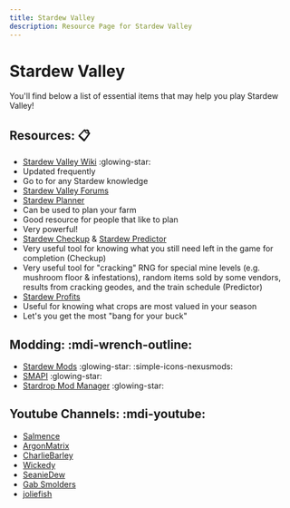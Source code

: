 ```yaml
---
title: Stardew Valley
description: Resource Page for Stardew Valley
---
```


# **Stardew Valley**

You'll find below a list of essential items that may help you play Stardew Valley!

## Resources: :clipboard:

- [Stardew Valley Wiki](https://stardewvalleywiki.com/Stardew_Valley_Wiki) :glowing-star: <tooltip><li>Updated frequently</li><li>Go to for any Stardew knowledge</li></tooltip>
- [Stardew Valley Forums](https://forums.stardewvalley.net/)
- [Stardew Planner](https://stardew.info/planner/) <Badge type="tip" icon="i-simple-icons-patreon" text="Support" link="https://www.patreon.com/hpeinar" /> <tooltip><li>Can be used to plan your farm</li><li>Good resource for people that like to plan</li><li>Very powerful!</li></tooltip>
- [Stardew Checkup](https://mouseypounds.github.io/stardew-checkup/) & [Stardew Predictor](https://mouseypounds.github.io/stardew-predictor/) <tooltip><li>Very useful tool for knowing what you still need left in the game for completion (Checkup)</li><li>Very useful tool for "cracking" RNG for special mine levels (e.g. mushroom floor & infestations), random items sold by some vendors, results from cracking geodes, and the train schedule (Predictor)</li></tooltip>
- [Stardew Profits](https://thorinair.github.io/Stardew-Profits/) <Badge type="tip" icon="i-mdi-github-face" text="Repo" link="https://github.com/Thorinair/Stardew-Profits" /> <tooltip><li>Useful for knowing what crops are most valued in your season</li><li>Let's you get the most "bang for your buck"</li></tooltip>

## Modding: :mdi-wrench-outline:

- [Stardew Mods](https://www.nexusmods.com/stardewvalley) :glowing-star: :simple-icons-nexusmods:
- [SMAPI](https://smapi.io/) :glowing-star: <Badge type="tip" icon="i-mdi-github-face" text="Repo" link="https://github.com/Pathoschild/SMAPI" />
- [Stardrop Mod Manager](https://floogen.gitbook.io/stardrop) :glowing-star: <Badge type="tip" icon="i-mdi-github-face" text="Repo" link="https://github.com/Floogen/Stardrop" />

## Youtube Channels: :mdi-youtube:

- [Salmence](https://www.youtube.com/@salmence100)
- [ArgonMatrix](https://www.youtube.com/@ArgonMatrix)
- [CharlieBarley](https://www.youtube.com/@CharlieBarley)
- [Wickedy](https://www.youtube.com/@Wickedy)
- [SeanieDew](https://www.youtube.com/@SeanieDew)
- [Gab Smolders](https://www.youtube.com/playlist?list=PLGxV8JnoT5QjapBPp9VJINCAjBynrMNCX)
- [joliefish](https://www.youtube.com/playlist?list=PLQ-ylFvSXzxNNipUSl_XgEuFDff9TPhKT)
